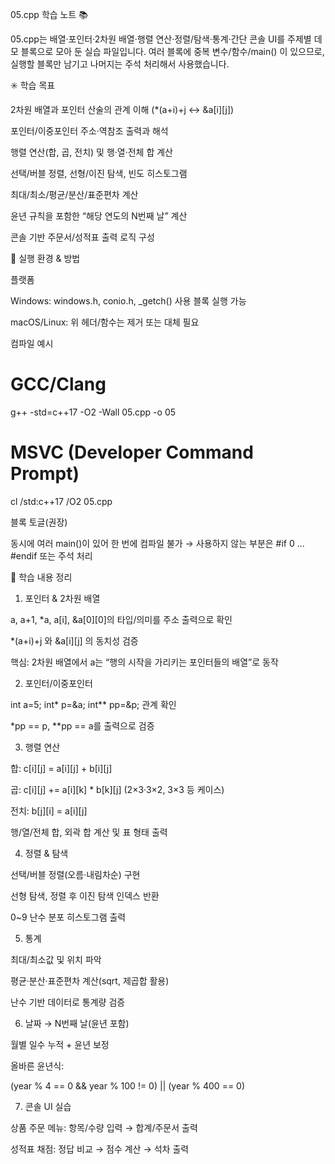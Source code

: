 05.cpp 학습 노트 📚

05.cpp는 배열·포인터·2차원 배열·행렬 연산·정렬/탐색·통계·간단 콘솔 UI를 주제별 데모 블록으로 모아 둔 실습 파일입니다.
여러 블록에 중복 변수/함수/main() 이 있으므로, 실행할 블록만 남기고 나머지는 주석 처리해서 사용했습니다.

✳️ 학습 목표

2차원 배열과 포인터 산술의 관계 이해 (*(a+i)+j ↔ &a[i][j])

포인터/이중포인터 주소·역참조 출력과 해석

행렬 연산(합, 곱, 전치) 및 행·열·전체 합 계산

선택/버블 정렬, 선형/이진 탐색, 빈도 히스토그램

최대/최소/평균/분산/표준편차 계산

윤년 규칙을 포함한 “해당 연도의 N번째 날” 계산

콘솔 기반 주문서/성적표 출력 로직 구성

🧪 실행 환경 & 방법

플랫폼

Windows: windows.h, conio.h, _getch() 사용 블록 실행 가능

macOS/Linux: 위 헤더/함수는 제거 또는 대체 필요

컴파일 예시

# GCC/Clang
g++ -std=c++17 -O2 -Wall 05.cpp -o 05

# MSVC (Developer Command Prompt)
cl /std:c++17 /O2 05.cpp


블록 토글(권장)

동시에 여러 main()이 있어 한 번에 컴파일 불가 → 사용하지 않는 부분은 #if 0 ... #endif 또는 주석 처리

🧩 학습 내용 정리
1) 포인터 & 2차원 배열

a, a+1, *a, a[i], &a[0][0]의 타입/의미를 주소 출력으로 확인

*(a+i)+j 와 &a[i][j] 의 동치성 검증

핵심: 2차원 배열에서 a는 “행의 시작을 가리키는 포인터들의 배열”로 동작

2) 포인터/이중포인터

int a=5; int* p=&a; int** pp=&p; 관계 확인

*pp == p, **pp == a를 출력으로 검증

3) 행렬 연산

합: c[i][j] = a[i][j] + b[i][j]

곱: c[i][j] += a[i][k] * b[k][j] (2×3·3×2, 3×3 등 케이스)

전치: b[j][i] = a[i][j]

행/열/전체 합, 외곽 합 계산 및 표 형태 출력

4) 정렬 & 탐색

선택/버블 정렬(오름·내림차순) 구현

선형 탐색, 정렬 후 이진 탐색 인덱스 반환

0~9 난수 분포 히스토그램 출력

5) 통계

최대/최소값 및 위치 파악

평균·분산·표준편차 계산(sqrt, 제곱합 활용)

난수 기반 데이터로 통계량 검증

6) 날짜 → N번째 날(윤년 포함)

월별 일수 누적 + 윤년 보정

올바른 윤년식:

(year % 4 == 0 && year % 100 != 0) || (year % 400 == 0)

7) 콘솔 UI 실습

상품 주문 메뉴: 항목/수량 입력 → 합계/주문서 출력

성적표 채점: 정답 비교 → 점수 계산 → 석차 출력

